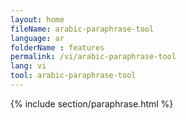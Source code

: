 ```yaml
---
layout: home
fileName: arabic-paraphrase-tool
language: ar
folderName : features
permalink: /vi/arabic-paraphrase-tool
lang: vi
tool: arabic-paraphrase-tool
---
```

{% include section/paraphrase.html %}